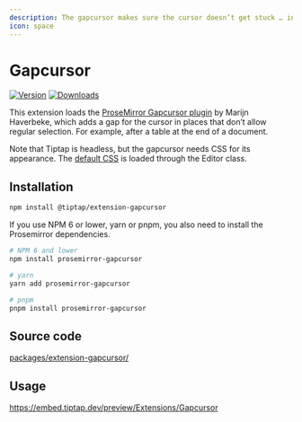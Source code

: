 ```yaml
---
description: The gapcursor makes sure the cursor doesn’t get stuck … in a gap.
icon: space
---
```


# Gapcursor
[![Version](https://img.shields.io/npm/v/@tiptap/extension-gapcursor.svg?label=version)](https://www.npmjs.com/package/@tiptap/extension-gapcursor)
[![Downloads](https://img.shields.io/npm/dm/@tiptap/extension-gapcursor.svg)](https://npmcharts.com/compare/@tiptap/extension-gapcursor?minimal=true)

This extension loads the [ProseMirror Gapcursor plugin](https://github.com/ProseMirror/prosemirror-gapcursor) by Marijn Haverbeke, which adds a gap for the cursor in places that don’t allow regular selection. For example, after a table at the end of a document.

Note that Tiptap is headless, but the gapcursor needs CSS for its appearance. The [default CSS](https://github.com/ueberdosis/tiptap/tree/main/packages/core/src/style.ts) is loaded through the Editor class.

## Installation
```bash
npm install @tiptap/extension-gapcursor
```

If you use NPM 6 or lower, yarn or pnpm, you also need to install the Prosemirror dependencies.

```bash
# NPM 6 and lower
npm install prosemirror-gapcursor

# yarn
yarn add prosemirror-gapcursor

# pnpm
pnpm install prosemirror-gapcursor
```

## Source code
[packages/extension-gapcursor/](https://github.com/ueberdosis/tiptap/blob/main/packages/extension-gapcursor/)

## Usage
https://embed.tiptap.dev/preview/Extensions/Gapcursor

